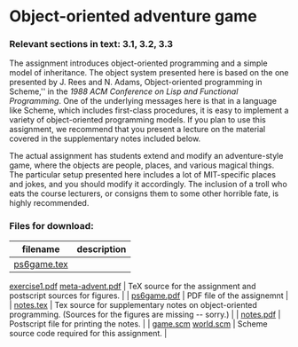 # Object-oriented adventure game

### Relevant sections in text: 3.1, 3.2, 3.3

The assignment introduces object-oriented programming and a simple model of inheritance. The object system presented here is based on the one presented by J. Rees and N. Adams, Object-oriented programming in Scheme,'' in the _1988 ACM Conference on Lisp and Functional Programming_. One of the underlying messages here is that in a language like Scheme, which includes first-class procedures, it is easy to implement a variety of object-oriented programming models. If you plan to use this assignment, we recommend that you present a lecture on the material covered in the supplementary notes included below.

The actual assignment has students extend and modify an adventure-style game, where the objects are people, places, and various magical things. The particular setup presented here includes a lot of MIT-specific places and jokes, and you should modify it accordingly. The inclusion of a troll who eats the course lecturers, or consigns them to some other horrible fate, is highly recommended.

### Files for download:

| filename | description |
| --- | --- |
| [ps6game.tex](ps6game.tex)
[exercise1.pdf](exercise1.pdf)
[meta-advent.pdf](meta-advent.pdf) | TeX source for the assignment and postscript sources for figures. |
| [ps6game.pdf](ps6game.pdf) | PDF file of the assignemnt |
| [notes.tex](notes.tex) | Tex source for supplementary notes on object-oriented programming. (Sources for the figures are missing -- sorry.) |
| [notes.pdf](notes.pdf) | Postscript file for printing the notes. |
| [game.scm](game.scm)
[world.scm](world.scm) | Scheme source code required for this assignment. |